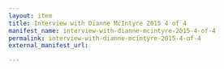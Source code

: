 ```yaml
---
layout: item
title: Interview with Dianne McIntyre 2015 4 of 4
manifest_name: interview-with-dianne-mcintyre-2015-4-of-4
permalink: interview-with-dianne-mcintyre-2015-4-of-4
external_manifest_url: 

---
```

<!-- Add an essay or interpretive material below this line,
using HTML or markdown.  Do not modify this file above this line -->
